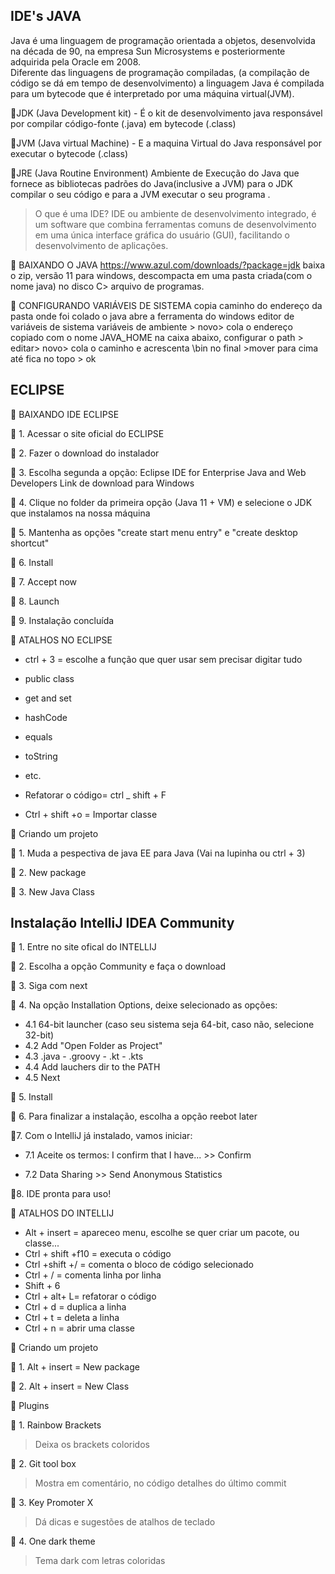  ## IDE's JAVA  


                
   Java é uma linguagem de programação orientada a objetos, desenvolvida na década de 90, na empresa Sun Microsystems e posteriormente adquirida pela Oracle em 2008.                
   Diferente das linguagens de programação compiladas, (a compilação de código se dá em tempo de desenvolvimento) a linguagem Java é compilada para um bytecode que é interpretado por uma máquina virtual(JVM).
                  
                  
                 
   📍JDK (Java Development kit) - É o kit de desenvolvimento java responsável por compilar código-fonte (.java) em bytecode (.class)
   
   📍JVM (Java virtual Machine) - E a maquina Virtual do Java responsável por executar o bytecode (.class)
   
   📍JRE (Java Routine Environment) Ambiente de Execução do Java que fornece as bibliotecas padrões do Java(inclusive a JVM)  para o JDK compilar o seu                     código e para a JVM executar o seu programa .
   
                   
               
  >  O que  é uma IDE? IDE ou ambiente de desenvolvimento integrado, é um software que combina ferramentas comuns de
   desenvolvimento em uma única interface gráfica do usuário (GUI), facilitando o desenvolvimento de aplicações.
   
   

📍 BAIXANDO O JAVA
https://www.azul.com/downloads/?package=jdk
baixa o zip, versão 11 para windows, descompacta em uma pasta criada(com o nome java) no disco C> arquivo de programas.

📍 CONFIGURANDO VARIÁVEIS DE SISTEMA
copia  caminho do endereço da pasta onde foi colado o java
abre a ferramenta do windows editor de variáveis de sistema
variáveis de ambiente > novo> cola o endereço copiado com o nome JAVA_HOME
na caixa abaixo, configurar o path > editar> novo> cola o caminho e acrescenta \bin no final >mover para cima até fica no topo > ok

  ##  ECLIPSE 

📍 BAIXANDO IDE ECLIPSE

🔹 1. Acessar o site oficial do ECLIPSE

🔹 2. Fazer o download do instalador

🔹 3. Escolha segunda a opção: Eclipse IDE for Enterprise Java and Web Developers Link de download para Windows

🔹 4. Clique no folder da primeira opção (Java 11 + VM) e selecione o JDK que instalamos na nossa máquina

🔹 5. Mantenha as opções "create start menu entry" e "create desktop shortcut"

🔹 6. Install

🔹 7. Accept now

🔹 8. Launch

🔹 9. Instalação concluída



📍 ATALHOS NO ECLIPSE

 - ctrl + 3 = escolhe a função que quer usar sem precisar digitar tudo
 - public class
 - get and set
 - hashCode
 - equals
 - toString
 - etc.

  -  Refatorar o código= ctrl _ shift + F

  - Ctrl + shift +o = Importar classe 


📍 Criando um projeto 

🔹 1. Muda a pespectiva de java EE para Java (Vai na lupinha ou ctrl + 3)

🔹 2. New package 

🔹 3. New Java Class


 ## Instalação IntelliJ IDEA Community
 

🔹 1. Entre no site ofical do INTELLIJ

🔹 2. Escolha a opção Community e faça o download

🔹 3. Siga com next

🔹 4. Na opção Installation Options, deixe selecionado as opções: 

 - 4.1 64-bit launcher (caso seu sistema seja 64-bit, caso não, selecione 32-bit)
 - 4.2 Add "Open Folder as Project"
 - 4.3 .java - .groovy - .kt - .kts
 - 4.4 Add lauchers dir to the PATH
 - 4.5 Next

🔹 5. Install

🔹 6. Para finalizar a instalação, escolha a opção reebot later

🔹7. Com o IntelliJ já instalado, vamos iniciar:

 -  7.1 Aceite os termos: I confirm that I have... >> Confirm

 -  7.2 Data Sharing >> Send Anonymous Statistics

🔹8. IDE pronta para uso!

📍 ATALHOS DO INTELLIJ

 - Alt + insert = apareceo menu, escolhe se quer criar um pacote, ou classe...
 - Ctrl + shift +f10 = executa  o código
 - Ctrl +shift +/ = comenta o bloco de código selecionado
 - Ctrl + / = comenta linha por linha
 - Shift + 6 
 - Ctrl + alt+ L=  refatorar o código
 - Ctrl + d = duplica a linha
 - Ctrl + t = deleta a linha
 - Ctrl + n = abrir uma classe
 
 


📍 Criando um projeto

🔹 1. Alt + insert = New package

🔹 2. Alt + insert = New Class



📍 Plugins

🔹 1. Rainbow Brackets
> Deixa os brackets coloridos

🔹 2. Git tool box
> Mostra em comentário, no código detalhes do último commit

🔹 3. Key Promoter X
> Dá dicas e sugestões de atalhos de teclado

🔹 4. One dark theme
> Tema dark com letras coloridas
         











  




